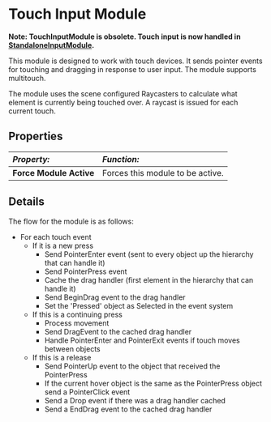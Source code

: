 # Touch Input Module

**Note: TouchInputModule is obsolete. Touch input is now handled
in [StandaloneInputModule](script-StandaloneInputModule.md).**

This module is designed to work with touch devices. It sends pointer events for touching and dragging in response to
user input. The module supports multitouch.

The module uses the scene configured Raycasters to calculate what element is currently being touched over. A raycast is
issued for each current touch.

## Properties

| **_Property:_**         | **_Function:_**                  |
|:------------------------|:---------------------------------|
| __Force Module Active__ | Forces this module to be active. |

## Details

The flow for the module is as follows:

- For each touch event
    - If it is a new press
        - Send PointerEnter event (sent to every object up the hierarchy that can handle it)
        - Send PointerPress event
        - Cache the drag handler (first element in the hierarchy that can handle it)
        - Send BeginDrag event to the drag handler
        - Set the 'Pressed' object as Selected in the event system
    - If this is a continuing press
        - Process movement
        - Send DragEvent to the cached drag handler
        - Handle PointerEnter and PointerExit events if touch moves between objects
    - If this is a release
        - Send PointerUp event to the object that received the PointerPress
        - If the current hover object is the same as the PointerPress object send a PointerClick event
        - Send a Drop event if there was a drag handler cached
        - Send a EndDrag event to the cached drag handler
